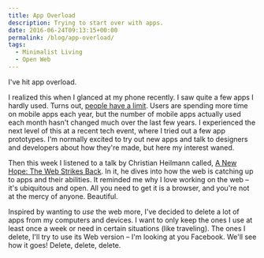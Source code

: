 ```yaml
---
title: App Overload
description: Trying to start over with apps.
date: 2016-06-24T09:13:15+00:00
permalink: /blog/app-overload/
tags:
  - Minimalist Living
  - Open Web
---
```


I've hit app overload.

I realized this when I glanced at my phone recently. I saw quite a few apps I hardly used. Turns out, [people have a limit](http://www.nielsen.com/us/en/insights/news/2014/smartphones-so-many-apps--so-much-time.html). Users are spending more time on mobile apps each year, but the number of mobile apps actually used each month hasn't changed much over the last few years. I experienced the next level of this at a recent tech event, where I tried out a few app prototypes. I'm normally excited to try out new apps and talk to designers and developers about how they're made, but here my interest waned.

Then this week I listened to a talk by Christian Heilmann called, [A New Hope: The Web Strikes Back](https://www.christianheilmann.com/2016/06/20/my-closing-keynote-at-awwwards-nyc-2016-a-new-hope-the-web-strikes-back/). In it, he dives into how the web is catching up to apps and their abilities. It reminded me why I love working on the web – it's ubiquitous and open. All you need to get it is a browser, and you're not at the mercy of anyone. Beautiful.

Inspired by wanting to _use_ the web more, I've decided to delete a lot of apps from my computers and devices. I want to only keep the ones I use at least once a week or need in certain situations (like traveling). The ones I delete, I'll try to use its Web version – I'm looking at you Facebook. We'll see how it goes! Delete, delete, delete.

